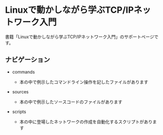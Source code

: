 # Linuxで動かしながら学ぶTCP/IPネットワーク入門

書籍「Linuxで動かしながら学ぶTCP/IPネットワーク入門」のサポートページです。

## ナビゲーション

- commands

  - 本の中で例示したコマンドライン操作を記したファイルがあります

- sources

  - 本の中で例示したソースコードのファイルがあります

- scripts

  - 本の中に登場したネットワークの作成を自動化するスクリプトがあります
